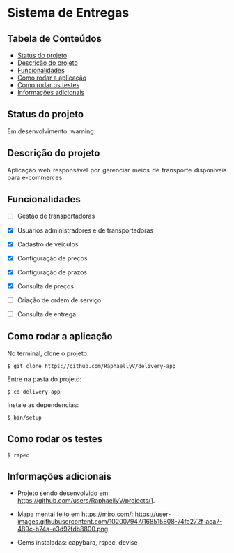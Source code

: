 # Sistema de Entregas

## Tabela de Conteúdos
  * [Status do projeto](#status-do-projeto)
  * [Descrição do projeto](#descrição-do-projeto)
  * [Funcionalidades](#funcionalidades)
  * [Como rodar a aplicação](#como-rodar-a-aplicação)
  * [Como rodar os testes](#como-rodar-os-testes)
  * [Informações adicionais](#informações-adicionais)

## Status do projeto
<p align = "justify"> Em desenvolvimento :warning: </p>

## Descrição do projeto

<p align = "justify"> Aplicação web responsável por gerenciar meios de transporte disponíveis para e-commerces. </p>

## Funcionalidades

- [ ] Gestão de transportadoras

- [X] Usuários administradores e de transportadoras

- [X] Cadastro de veículos

- [X] Configuração de preços

- [X] Configuração de prazos

- [X] Consulta de preços

- [ ] Criação de ordem de serviço

- [ ] Consulta de entrega

## Como rodar a aplicação

<p align = "justify"> No terminal, clone o projeto: </p>

```
$ git clone https://github.com/RaphaellyV/delivery-app
```

<p align = "justify"> Entre na pasta do projeto: </p>

```
$ cd delivery-app
```

<p align = "justify"> Instale as dependencias: </p>

```
$ bin/setup
```

## Como rodar os testes

```
$ rspec
```

## Informações adicionais

* Projeto sendo desenvolvido em: https://github.com/users/RaphaellyV/projects/1.

* Mapa mental feito em https://miro.com/: https://user-images.githubusercontent.com/102007947/168515808-74fa272f-aca7-489c-b74a-e3d97fdb8800.png.

* Gems instaladas: capybara, rspec, devise

